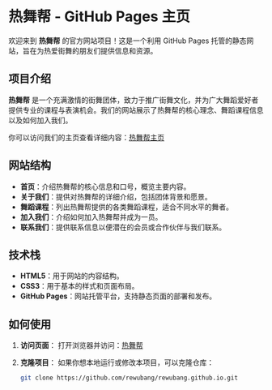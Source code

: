 # 热舞帮 - GitHub Pages 主页

欢迎来到 **热舞帮** 的官方网站项目！这是一个利用 GitHub Pages 托管的静态网站，旨在为热爱街舞的朋友们提供信息和资源。

## 项目介绍

**热舞帮** 是一个充满激情的街舞团体，致力于推广街舞文化，并为广大舞蹈爱好者提供专业的课程与表演机会。我们的网站展示了热舞帮的核心理念、舞蹈课程信息以及如何加入我们。

你可以访问我们的主页查看详细内容：[热舞帮主页](https://rewubang.github.io)

## 网站结构

- **首页**：介绍热舞帮的核心信息和口号，概览主要内容。
- **关于我们**：提供对热舞帮的详细介绍，包括团体背景和愿景。
- **舞蹈课程**：列出热舞帮提供的各类舞蹈课程，适合不同水平的舞者。
- **加入我们**：介绍如何加入热舞帮并成为一员。
- **联系我们**：提供联系信息以便潜在的会员或合作伙伴与我们联系。

## 技术栈

- **HTML5**：用于网站的内容结构。
- **CSS3**：用于基本的样式和页面布局。
- **GitHub Pages**：网站托管平台，支持静态页面的部署和发布。

## 如何使用

1. **访问页面**：
   打开浏览器并访问：[热舞帮](http://热舞帮.com)

2. **克隆项目**：
   如果你想本地运行或修改本项目，可以克隆仓库：
   ```bash
   git clone https://github.com/rewubang/rewubang.github.io.git
